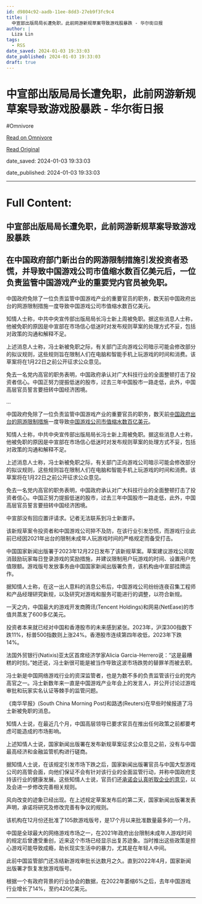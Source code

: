 ```yaml
---
id: d9804c92-aadb-11ee-8dd3-27eb9f3fc9c4
title: |
  中宣部出版局局长遭免职，此前网游新规草案导致游戏股暴跌 - 华尔街日报
author: |
  Liza Lin
tags:
  - RSS
date_saved: 2024-01-03 19:33:03
date_published: 2024-01-03 19:33:03
draft: true
---
```


# 中宣部出版局局长遭免职，此前网游新规草案导致游戏股暴跌 - 华尔街日报
#Omnivore

[Read on Omnivore](https://omnivore.app/me/-18cd39a9269)

[Read Original](https://cn.wsj.com/amp/articles/%E4%B8%AD%E5%AE%A3%E9%83%A8%E5%87%BA%E7%89%88%E5%B1%80%E5%B1%80%E9%95%BF%E9%81%AD%E5%85%8D%E8%81%8C-%E6%AD%A4%E5%89%8D%E6%B8%B8%E6%88%8F%E4%BA%A7%E4%B8%9A%E7%9B%91%E7%AE%A1%E6%96%B0%E8%A7%84%E8%8D%89%E6%A1%88%E5%AF%BC%E8%87%B4%E6%B8%B8%E6%88%8F%E8%82%A1%E6%9A%B4%E8%B7%8C-88d64bc7)

date_saved: 2024-01-03 19:33:03

date_published: 2024-01-03 19:33:03

--- 

# Full Content: 

##  中宣部出版局局长遭免职，此前网游新规草案导致游戏股暴跌

## 在中国政府部门新出台的网游限制措施引发投资者恐慌，并导致中国游戏公司市值缩水数百亿美元后，一位负责监管中国游戏产业的重要党内官员被免职。

中国政府免除了一位负责监管中国游戏产业的重要官员的职务，数天前中国政府出台的网游限制措施一度导致中国游戏公司市值缩水数百亿美元。

知情人士称，中共中央宣传部出版局局长冯士新上周被免职。据这些消息人士称，他被免职的原因是中宣部在市场信心低迷时对发布规则草案的处理方式不妥，包括对政策的沟通和解释不足。

上述消息人士称，冯士新被免职之际，有关部门正向游戏公司暗示可能会修改部分的拟议规则，这些规则旨在限制人们在电脑和智能手机上玩游戏的时间和消费。该草案将在1月22日之前公开征求公众意见。

免去一名党内高官的职务表明，中国政府承认对广大科技行业的全面整顿打击了投资者信心。中国正努力提振低迷的股市，过去三年中国股市一路走低，此外，中国高层官员誓言要扭转中国经济困境。

...

中国政府免除了一位负责监管中国游戏产业的重要官员的职务，数天前[中国政府出台的网游限制措施](https://cn.wsj.com/articles/CN-TEC-20231225094217)一度导致[中国游戏公司市值缩水数百亿美元](https://cn.wsj.com/articles/CN-TEC-20231225094217)。

知情人士称，中共中央宣传部出版局局长冯士新上周被免职。据这些消息人士称，他被免职的原因是中宣部在市场信心低迷时对发布规则草案的处理方式不妥，包括对政策的沟通和解释不足。

上述消息人士称，冯士新被免职之际，有关部门正向游戏公司暗示可能会修改部分的拟议规则，这些规则旨在限制人们在电脑和智能手机上玩游戏的时间和消费。该草案将在1月22日之前公开征求公众意见。

免去一名党内高官的职务表明，中国政府承认对广大科技行业的全面整顿打击了投资者信心。中国正努力提振低迷的股市，过去三年中国股市一路走低，此外，中国高层官员誓言要扭转中国经济困境。

中宣部没有回应置评请求。记者无法联系到冯士新置评。

该新规草案令投资者和中国游戏公司猝不及防，在该行业引发恐慌，而游戏行业此前已经因2021年出台的限制未成年人玩游戏时间的严格规定而备受打击。

中国国家新闻出版署于2023年12月22日发布了该新规草案。草案建议游戏公司取消鼓励玩家每日登录游戏的奖励措施，并建议限制用户玩游戏的时间、设置用户充值限额。游戏版号发放事务由中国国家新闻出版署负责，该机构由中宣部挂牌运作。

据知情人士称，在这一出人意料的消息公布后，中国游戏公司纷纷连夜召集工程师和产品经理研究新规，以及研究对游戏和服务可能进行的调整，以符合新规。

一天之内，中国最大的游戏开发商腾讯(Tencent Holdings)和网易(NetEase)的市值共蒸发了600多亿美元。

投资者本来就已经对中国和香港股市的未来感到紧张。2023年，沪深300指数下跌11%，标普500指数则上涨24%。香港股市连续第四年收低，2023年下跌14%。

法国外贸银行(Natixis)亚太区首席经济学家Alicia Garcia-Herrero说：“这是最糟糕的时刻。”她还说，冯士新很可能是被当作导致这波市场跌势的替罪羊而被去职。

冯士新是中国网络游戏行业的资深监管者，也是为数不多的负责监管该行业的党内高官之一。冯士新数年来一直是中国游戏产业年会上的发言人，并公开讨论过游戏审批和玩家实名认证等棘手的监管问题。

《南华早报》(South China Morning Post)和路透(Reuters)在早些时候报道了冯士新被免职的消息。

知情人士说，在最近几个月，中国高层领导已要求官员在推出任何政策之前都要考虑可能造成的市场影响。

上述知情人士说，国家新闻出版署在发布新规草案征求公众意见之前，没有与中国最高经济和金融监管机构进行磋商。

据知情人士说，在该规定引发市场下跌之后，国家新闻出版署官员与中国大型游戏公司的高管会面，向他们保证不会有针对该行业的全面监管行动，并称中国政府支持该行业的健康发展。这些知情人士说，官员们还[承诺会认真听取企业的意见](https://cn.wsj.com/articles/CN-MKT-20231226130238)，以及会进一步修改完善相关规则。

风向改变的迹象已经出现。在上述规定草案发布后的第二天，国家新闻出版署发表声明，承诺将研究及修改完善有争议的规则。

该机构在12月份还批准了105款游戏版号，是17个月以来批准数量最多的一个月。

中国是全球最大的网络游戏市场之一，在2021年政府出台限制未成年人游戏时间的规定后曾遭受重创，近来这个市场已经显示出复苏迹象。当时推出这些政策是担心游戏可能导致成瘾，助长现实生活中的暴力，尤其是在年轻人中间。

此前中国监管部门还冻结新游戏审批长达数月之久。直到2022年4月，国家新闻出版署才恢复发放游戏版号。

根据一个有政府背景的行业协会的数据，在2022年萎缩6%之后，去年中国游戏行业增长了14%，至约420亿美元。

---

